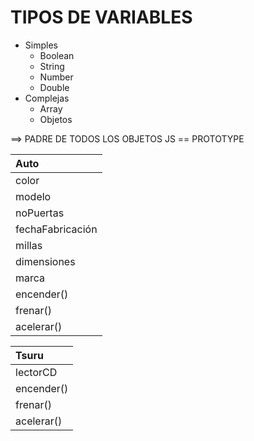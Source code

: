 # TIPOS DE VARIABLES
- Simples
    - Boolean
    - String
    - Number
    - Double
- Complejas
    - Array
    - Objetos

==> PADRE DE TODOS LOS OBJETOS JS == PROTOTYPE

| Auto             |
| :--------------- |
| color            |
| modelo           |
| noPuertas        |
| fechaFabricación |
| millas           |
| dimensiones      |
| marca            |
| encender() |
| frenar() |
| acelerar()|

| Tsuru            |
| :--------------- |
| lectorCD         |
| encender() |
| frenar() |
| acelerar()|